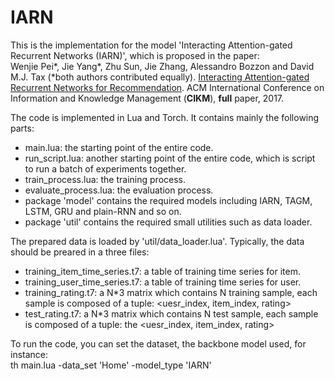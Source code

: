 # IARN
This is the implementation for the model 'Interacting Attention-gated Recurrent Networks (IARN)', which is proposed in the paper:   
Wenjie Pei\*, Jie Yang\*, Zhu Sun, Jie Zhang, Alessandro Bozzon and David M.J. Tax (\*both authors contributed equally).
[Interacting Attention-gated Recurrent Networks for Recommendation](https://dl.acm.org/citation.cfm?id=3133005).
ACM International Conference on Information and Knowledge Management (__CIKM__), __full__ paper, 2017.

The code is implemented in Lua and Torch. It contains mainly the following parts:  
* main.lua:   the starting point of the entire code. 
* run_script.lua: another starting point of the entire code, which is script to run a batch of experiments together.
* train_process.lua: the training process.
* evaluate_process.lua: the evaluation process. 
* package 'model' contains the required models including IARN, TAGM, LSTM, GRU and plain-RNN and so on. 
* package 'util' contains the required small utilities such as data loader. 


The prepared data is loaded by 'util/data_loader.lua'. Typically, the data should be preared in a three files:
* training_item_time_series.t7: a table of training time series for item.
* training_user_time_series.t7: a table of training time series for user.
* training_rating.t7: a N*3 matrix which contains N training sample, each sample is composed of a tuple: <uesr_index, item_index, rating>
* test_rating.t7: a N*3 matrix which contains N test sample, each sample is composed of a tuple: the <uesr_index, item_index, rating>

To run the code, you can set the dataset, the backbone model used, for instance:  
th main.lua -data_set 'Home' -model_type 'IARN'

